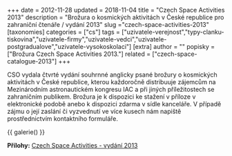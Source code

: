 +++
date = 2012-11-28
updated = 2018-11-04
title = "Czech Space Activities 2013"
description = "Brožura o kosmických aktivitách v České republice pro zahraniční čtenáře / vydání 2013"
slug ="czech-space-activities-2013"
[taxonomies]
categories = ["cs"]
tags = ["uzivatele-verejnost","typy-clanku-tiskovina","uzivatele-firmy","uzivatele-vedci","uzivatele-postgradualove","uzivatele-vysokoskolaci"]
[extra]
author = ""
popisky = ["Brožura Czech Space Activities 2013."]
related = ["czech-space-catalogue-2013"]
+++

CSO vydala čtvrté vydání souhrnné anglicky psané brožury o kosmických aktivitách v České republice, kterou každoročně distribuuje zájemcům na Mezinárodním astronautickém kongresu IAC a při jiných příležitostech se zahraničním publikem. Brožura je k dispozici ke stažení v příloze v elektronické podobě anebo k dispozici zdarma v sídle kanceláře. V případě zájmu o její zaslání či vyzvednutí ve více kusech nám napiště prostřednictvím kontaktního formuláře.

{{ galerie() }}

**Přílohy:**
[Czech Space Activities - vydání 2013]

[Czech Space Activities - vydání 2013]: csa_2013-web.pdf
